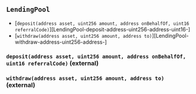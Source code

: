 ## <span id="LendingPool"></span> `LendingPool`



- [`deposit(address asset, uint256 amount, address onBehalfOf, uint16 referralCode)`][LendingPool-deposit-address-uint256-address-uint16-]
- [`withdraw(address asset, uint256 amount, address to)`][LendingPool-withdraw-address-uint256-address-]
### <span id="LendingPool-deposit-address-uint256-address-uint16-"></span> `deposit(address asset, uint256 amount, address onBehalfOf, uint16 referralCode)` (external)



### <span id="LendingPool-withdraw-address-uint256-address-"></span> `withdraw(address asset, uint256 amount, address to)` (external)



